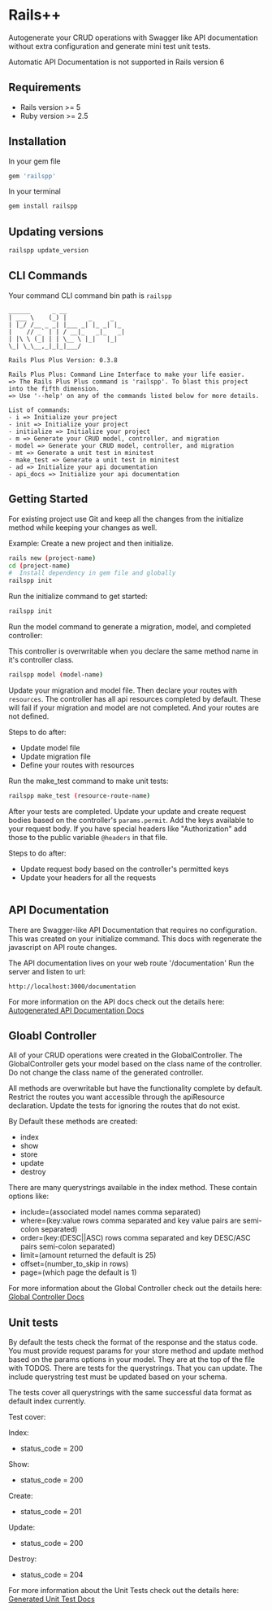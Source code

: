# Rails++

Autogenerate your CRUD operations with Swagger like API documentation without extra configuration 
and generate mini test unit tests.

Automatic API Documentation is not supported in Rails version 6

## Requirements

- Rails version >= 5
- Ruby version >= 2.5

## Installation

In your gem file

```ruby
gem 'railspp'
```

In your terminal

```bash
gem install railspp
```

## Updating versions

```bash
railspp update_version
```

## CLI Commands

Your command CLI command bin path is `railspp`

```plain-text
______      _ __
| ___ \    (_) |      _     _
| |_/ /__ _ _| |___ _| |_ _| |_
|    // _` | | / __|_   _|_   _|
| |\ \ (_| | | \__ \ |_|   |_|
\_| \_\__,_|_|_|___/

Rails Plus Plus Version: 0.3.8

Rails Plus Plus: Command Line Interface to make your life easier.
=> The Rails Plus Plus command is 'railspp'. To blast this project into the fifth dimension.
=> Use '--help' on any of the commands listed below for more details.

List of commands:
- i => Initialize your project
- init => Initialize your project
- initialize => Initialize your project
- m => Generate your CRUD model, controller, and migration
- model => Generate your CRUD model, controller, and migration
- mt => Generate a unit test in minitest
- make_test => Generate a unit test in minitest
- ad => Initialize your api documentation
- api_docs => Initialize your api documentation
```

## Getting Started

For existing project use Git and keep all the
changes from the initialize method while keeping your changes as well.

Example:
Create a new project and then initialize.

```bash
rails new (project-name)
cd (project-name)
#  Install dependency in gem file and globally
railspp init
```

Run the initialize command to get started:

```bash
railspp init
```

Run the model command to generate a migration, model, and completed controller:

This controller is overwritable when you declare the same method name in it's controller class.

```bash
railspp model (model-name)
```

Update your migration and model file. Then declare your routes with `resources`.
The controller has all api resources completed by default. These will fail if your migration and
model are not completed. And your routes are not defined.

Steps to do after:

- Update model file
- Update migration file
- Define your routes with resources

Run the make_test command to make unit tests:

```bash
railspp make_test (resource-route-name)
```

After your tests are completed. Update your update and create request bodies
based on the controller's `params.permit`. Add the keys available to your request body.
If you have special headers like "Authorization" add those to the public
variable `@headers` in that file.

Steps to do after:

- Update request body based on the controller's permitted keys
- Update your headers for all the requests

```bash

```

## API Documentation

There are Swagger-like API Documentation that requires no configuration.
This was created on your initialize command. This docs with regenerate the javascript
on API route changes.

The API documentation lives on your web route '/documentation'
Run the server and listen to url:

`http://localhost:3000/documentation`

For more information on the API docs check out the details here: [Autogenerated API Documentation Docs](./docs/API_DOCUMENTATION.md)

## Gloabl Controller

All of your CRUD operations were created in the GlobalController.
The GlobalController gets your model based on the class name of the controller.
Do not change the class name of the generated controller.

All methods are overwritable but have the functionality complete by default.
Restrict the routes you want accessible through the apiResource declaration.
Update the tests for ignoring the routes that do not exist.

By Default these methods are created:

- index
- show
- store
- update
- destroy

There are many querystrings available in the index method.
These contain options like:

- include=(associated model names comma separated)
- where=(key:value rows comma separated and key value pairs are semi-colon separated)
- order=(key:(DESC||ASC) rows comma separated and key DESC/ASC pairs semi-colon separated)
- limit=(amount returned the default is 25)
- offset=(number_to_skip in rows)
- page=(which page the default is 1)

For more information about the Global Controller check out the details here: [Global Controller Docs](./docs/GLOBAL_CONTROLLER.md)

## Unit tests

By default the tests check the format of the response and the status code.
You must provide request params for your store method and update method based
on the params options in your model. They are at the top of the file with TODOS.
There are tests for the querystrings. That you can update. The include
querystring test must be updated based on your schema.

The tests cover all querystrings with the same successful data format as default index currently.

Test cover:

Index:

- status_code = 200

Show:

- status_code = 200

Create:

- status_code = 201

Update:

- status_code = 200

Destroy:

- status_code = 204

For more information about the Unit Tests check out the details here: [Generated Unit Test Docs](./docs/RAILSUNIT.md)
